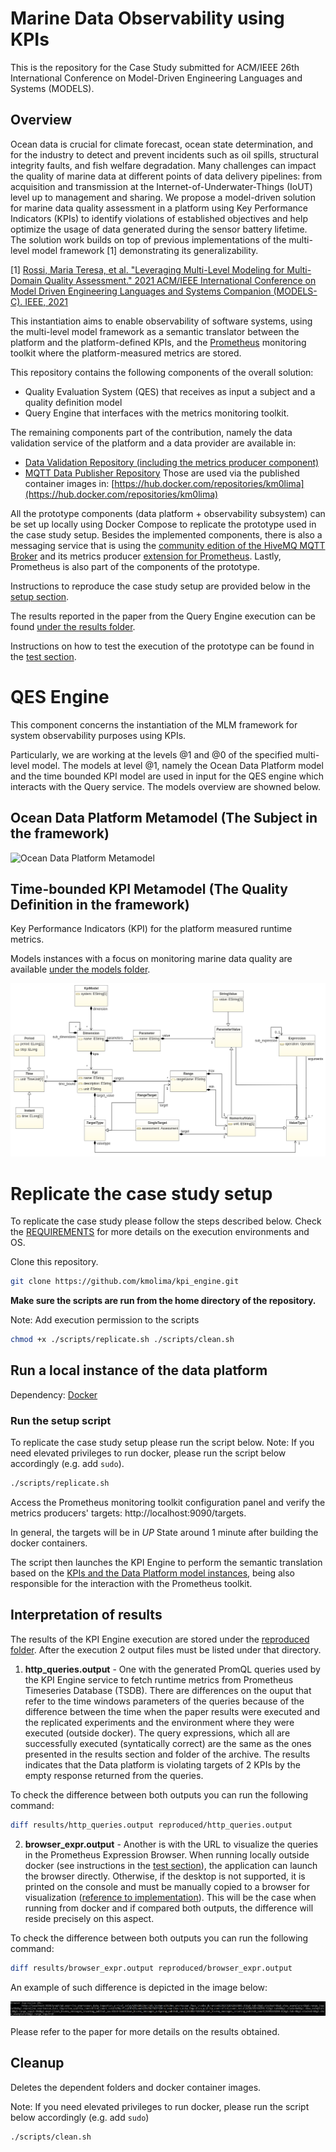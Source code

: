 # Marine Data Observability using KPIs
This is the repository for the Case Study submitted for ACM/IEEE 26th International Conference on Model-Driven Engineering Languages and Systems (MODELS).


## Overview

Ocean data is crucial for climate forecast, ocean state determination, and for the industry to detect and prevent incidents such as oil spills, structural integrity faults, and fish welfare degradation. Many challenges can impact the quality of marine data at different points of data delivery pipelines: from acquisition and transmission at the Internet-of-Underwater-Things (IoUT) level up to management and sharing. We propose a model-driven solution for marine data quality assessment in a platform using Key Performance Indicators (KPIs) to identify violations of established objectives and help optimize the usage of data generated during the sensor battery lifetime. The solution work builds on top of previous implementations of the multi-level model framework [1] demonstrating its generalizability. 

[1] [Rossi, Maria Teresa, et al. "Leveraging Multi-Level Modeling for Multi-Domain Quality Assessment." 2021 ACM/IEEE International Conference on Model Driven Engineering Languages and Systems Companion (MODELS-C). IEEE, 2021](https://ieeexplore.ieee.org/abstract/document/9643700) 

This instantiation aims to enable observability of software systems, using the multi-level model framework as a semantic translator between the platform and the platform-defined KPIs, and the [Prometheus](https://prometheus.io/) monitoring toolkit where the platform-measured metrics are stored.

This repository contains the following components of the overall solution:
* Quality Evaluation System (QES) that receives as input a subject and a quality definition model
* Query Engine that interfaces with the metrics monitoring toolkit.


The remaining components part of the contribution, namely the data validation service of the platform and a data provider are available in:
* [Data Validation Repository (including the metrics producer component)](https://github.com/kmolima/data_instrumentation)
* [MQTT Data Publisher Repository](https://github.com/kmolima/data_instrumentation)
Those are used via the published container images in: [https://hub.docker.com/repositories/km0lima](https://hub.docker.com/repositories/km0lima)

All the prototype components (data platform + observability subsystem) can be set up locally using Docker Compose to replicate the prototype used in the case study setup. 
Besides the implemented components, there is also a messaging service that is using the [community edition of the HiveMQ MQTT Broker](https://github.com/hivemq/hivemq-community-edition) and its metrics producer [extension for Prometheus](https://www.hivemq.com/extension/prometheus-extension/). Lastly, Prometheus is also part of the components of the prototype.

Instructions to reproduce the case study setup are provided below in the [setup section](https://github.com/kmolima/kpi_engine/edit/main/README.md#reproduce-case-study-setup).

The results reported in the paper from the Query Engine execution can be found [under the results folder](results/).

Instructions on how to test the execution of the prototype can be found in the [test section](https://github.com/kmolima/kpi_engine/blob/main/Test.md).


# QES Engine
This component concerns the instantiation of the MLM framework for system observability purposes using KPIs.

Particularly, we are working at the levels @1 and @0 of the specified multi-level model. The models at level @1, namely the Ocean Data Platform model and the time bounded KPI model are used in input for the QES engine which interacts with the Query service. The models overview are showned below.


## Ocean Data Platform Metamodel (The Subject in the framework)

![Ocean Data Platform Metamodel](/img/data_platform-diag.jpeg "Ecore Diagram")


## Time-bounded KPI Metamodel (The Quality Definition in the framework)
Key Performance Indicators (KPI) for the platform measured runtime metrics.

Models instances with a focus on monitoring marine data quality are available [under the models folder](models/).

![KPI Metamodel](/img/timedkpi_diagram.png "Ecore Diagram")

# Replicate the case study setup
To replicate the case study please follow the steps described below. Check the [REQUIREMENTS](REQUIREMENTS) for more details on the execution environments and OS.

Clone this repository.

```bash
git clone https://github.com/kmolima/kpi_engine.git
```
**Make sure the scripts are run from the home directory of the repository.**

Note: Add execution permission to the scripts 

```bash
chmod +x ./scripts/replicate.sh ./scripts/clean.sh 
```

## Run a local instance of the data platform
Dependency: [Docker](https://docs.docker.com/engine/install/)

### Run the setup script
To replicate the case study setup please run the script below.
Note: If you need elevated privileges to run docker, please run the script below accordingly (e.g. add ``` sudo ```).  


```bash
./scripts/replicate.sh
```
Access the Prometheus monitoring toolkit configuration panel and verify the metrics producers' targets:
http://localhost:9090/targets.

In general, the targets will be in *UP* State around 1 minute after building the docker containers.

The script then launches the KPI Engine to perform the semantic translation based on the [KPIs and the Data Platform model instances](models/), being also responsible for the interaction with the Prometheus toolkit.

## Interpretation of results
The results of the KPI Engine execution are stored under the [reproduced folder](reproduced/). After the execution 2 output files must be listed under that directory.
1. **http_queries.output** - One with the generated PromQL queries used by the KPI Engine service to fetch runtime metrics from Prometheus Timeseries Database (TSDB).
There are differences on the ouput that refer to the time windows parameters of the queries because of the difference between the time when the paper results were executed and the replicated experiments and the environment where they were executed (outside docker). The query expressions, which all are successfully executed (syntatically correct) are the same as the ones presented in the results section and folder of the archive.
The results indicates that the Data platform is violating targets of 2 KPIs by the empty response returned from the queries.

To check the difference between both outputs you can run the following command:

```bash
diff results/http_queries.output reproduced/http_queries.output
```

2. **browser_expr.output** - Another is with the URL to visualize the queries in the Prometheus Expression Browser. When running locally outside docker (see instructions in the [test section](https://github.com/kmolima/kpi_engine/blob/main/Test.md)), the application can launch the browser directly. Otherwise, if the desktop is not supported, it is printed on the console and must be manually copied to a browser for visualization ([reference to implementation](https://github.com/kmolima/kpi_engine/blob/748129288d7419b3884296c90adf3267e1810e93/src/no/smartocean/modeling/engine/application/KpiEngine.java#L65C1-L65C61)). This will be the case when running from docker and if compared both outputs, the difference will reside precisely on this aspect.

To check the difference between both outputs you can run the following command:

```bash
diff results/browser_expr.output reproduced/browser_expr.output
```
An example of such difference is depicted in the image below:

![Example of a generated URL](/img/URL.png "Example of a generated URL")

Please refer to the paper for more details on the results obtained.
   
## Cleanup

Deletes the dependent folders and docker container images.

Note: If you need elevated privileges to run docker, please run the script below accordingly (e.g. add ``` sudo ```) 

```bash
./scripts/clean.sh
```

